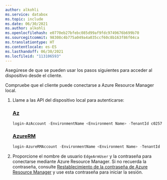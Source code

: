 ```yaml
---
author: alkohli
ms.service: databox
ms.topic: include
ms.date: 06/30/2021
ms.author: alkohli
ms.openlocfilehash: e0770eb27bfebc085d99af9fdc9749676b699b70
ms.sourcegitcommit: 98308c4b775a049a4a035ccf60c8b163f86f04ca
ms.translationtype: HT
ms.contentlocale: es-ES
ms.lasthandoff: 06/30/2021
ms.locfileid: "113106593"
---
```

Asegúrese de que se pueden usar los pasos siguientes para acceder al dispositivo desde el cliente.

Compruebe que el cliente puede conectarse a Azure Resource Manager local. 

1. Llame a las API del dispositivo local para autenticarse:

    ### <a name="az"></a>[Az](#tab/az)

    ```powershell
    login-AzAccount -EnvironmentName <Environment Name> -TenantId c0257de7-538f-415c-993a-1b87a031879d  
    ```

    ### <a name="azurerm"></a>[AzureRM](#tab/azure-rm)

    ```powershell
    login-AzureRMAccount -EnvironmentName <Environment Name> -TenantId c0257de7-538f-415c-993a-1b87a031879d  
    ```

1. Proporcione el nombre de usuario `EdgeArmUser` y la contraseña para conectarse mediante Azure Resource Manager. Si no recuerda la contraseña, consulte [Restablecimiento de la contraseña de Azure Resource Manager](../articles/databox-online/azure-stack-edge-gpu-set-azure-resource-manager-password.md) y use esta contraseña para iniciar la sesión.